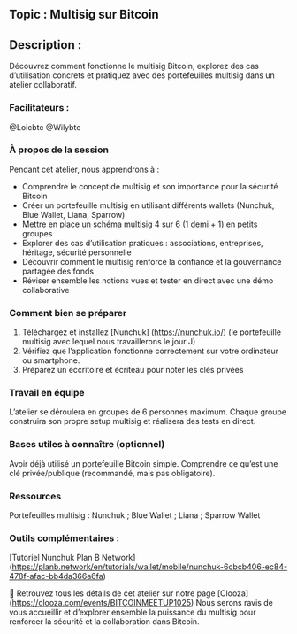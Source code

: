## Topic : Multisig sur Bitcoin

## Description : 
Découvrez comment fonctionne le multisig Bitcoin, explorez des cas d’utilisation concrets et pratiquez avec des portefeuilles multisig dans un atelier collaboratif.


### Facilitateurs :
@Loicbtc
@Wilybtc

### À propos de la session

Pendant cet atelier, nous apprendrons à :
- Comprendre le concept de multisig et son importance pour la sécurité Bitcoin
- Créer un portefeuille multisig en utilisant différents wallets (Nunchuk, Blue Wallet, Liana, Sparrow)
- Mettre en place un schéma multisig 4 sur 6 (1 demi + 1) en petits groupes
- Explorer des cas d’utilisation pratiques : associations, entreprises, héritage, sécurité personnelle
- Découvrir comment le multisig renforce la confiance et la gouvernance partagée des fonds
- Réviser ensemble les notions vues et tester en direct avec une démo collaborative

### Comment bien se préparer
1. Téléchargez et installez [Nunchuk] (https://nunchuk.io/) (le portefeuille multisig avec lequel nous travaillerons le jour J)
2. Vérifiez que l’application fonctionne correctement sur votre ordinateur ou smartphone.
3. Préparez un eccritoire et écriteau pour noter les clés privées


### Travail en équipe
L’atelier se déroulera en groupes de 6 personnes maximum.
Chaque groupe construira son propre setup multisig et réalisera des tests en direct.

### Bases utiles à connaître (optionnel)
Avoir déjà utilisé un portefeuille Bitcoin simple.
Comprendre ce qu’est une clé privée/publique (recommandé, mais pas obligatoire).

### Ressources
Portefeuilles multisig :
Nunchuk ; Blue Wallet ; Liana ; Sparrow Wallet

### Outils complémentaires :
[Tutoriel Nunchuk Plan B Network] (https://planb.network/en/tutorials/wallet/mobile/nunchuk-6cbcb406-ec84-478f-afac-bb4da366a6fa)

📅 Retrouvez tous les détails de cet atelier sur notre page [Clooza] (https://clooza.com/events/BITCOINMEETUP1025)
Nous serons ravis de vous accueillir et d’explorer ensemble la puissance du multisig pour renforcer la sécurité et la collaboration dans Bitcoin.
